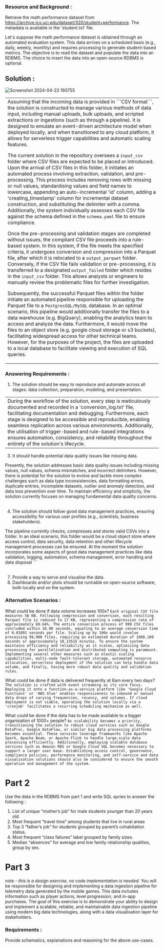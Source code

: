 ### Resource and Background :
Retrieve the math performance dataset from https://archive.ics.uci.edu/dataset/320/student+performance. The metadata is available in the 'student.txt' file.

Let's suppose the math performance dataset is obtained through an automated evaluation system. This data arrives on a scheduled basis (e.g., daily, weekly, monthly) and requires processing to generate student-based metrics. The objective is to read the dataset and populate the data into an RDBMS. The choice to insert the data into an open-source RDBMS is optional.

## Solution :
![Screenshot 2024-04-23 160755](https://github.com/amyth-singh/justplay-infra-pipeline-development/assets/78929302/083de1d8-8662-42f7-a80c-9aa01cbf4636)

<table><tr><td>
Assuming that the incoming data is provided in ```CSV format```, the solution is constructed to manage various methods of data input, including manual uploads, bulk uploads, and scripted extractions or ingestions (such as through a pipeline). It is designed to emulate an event-driven architecture model when deployed locally, and when transitioned to any cloud platform, it allows for serverless trigger capabilities and automatic scaling features.
  
The current solution in the repository oversees a ```input_csv``` folder where CSV files are expected to be placed or introduced. Upon the arrival of CSV files in this folder, it initiates an automated process involving extraction, validation, and pre-processing. This process includes removing rows with missing or null values, standardising values and field names to lowercase, appending an auto-incremental 'id' column, adding a 'creating_timestamp' column for incremental dataset construction, and substituting the delimiter with a comma. Additionally, the system individually assesses each CSV file against the schema defined in the ```schema.yaml``` file to ensure compliance.

Once the pre-processing and validation stages are completed without issues, the compliant CSV file proceeds into a rule-based system. In this system, if the file meets the specified criteria, it undergoes conversion and compression into a Parquet file, after which it is relocated to a ```output_parquet``` folder. Conversely, if the CSV file fails validation or pre-processing, it is transferred to a designated ```output_failed``` folder which resides in the ```input_csv``` folder. This allows analysts or engineers to manually review the problematic files for further investigation.

Subsequently, the successful Parquet files within the folder initiate an automated pipeline responsible for uploading the Parquet file to a ```PostgresSQL/MySQL``` database. In an optimal scenario, this pipeline would additionally transfer the files to a data warehouse (e.g. BigQuery), enabling the analytics team to access and analyze the data. Furthermore, it would move the files to an object store (e.g. google cloud storage or s3 buckets), facilitating widespread access for other technical teams. However, for the purposes of the project, the files are uploaded to a local database to facilitate viewing and execution of SQL queries.
</td></tr></table>

### Answering Requirements :
1. The solution should be easy to reproduce and automate across all stages: data collection, preparation, modeling, and presentation.
<table><tr><td>
During the workflow of the solution, every step is meticulously documented and recorded in a 'conversion_log.txt' file, facilitating documentation and debugging. Furthermore, each stage is designed to be accessible and reproducible, enabling seamless replication across various environments. Additionally, the utilisation of trigger-based and rule-based integrations ensures automation, consistency, and reliability throughout the entirety of the solution's lifecycle.
</td></tr></table>

3. It should handle potential data quality issues like missing data.
<td><tr><table>
Presently, the solution addresses basic data quality issues including missing values, null values, schema mismatches, and incorrect delimiters. However, there is potential for the solution to evolve and tackle more complex challenges such as data type inconsistencies, data formatting errors, duplicate entries, incomplete datasets, outlier and anomaly detection, and data loss prevention over time. To maintain efficiency and simplicity, the solution currently focuses on managing fundamental data quality concerns.
</td></tr></table>

4. The solution should follow good data management practices, ensuring accessibility for various user profiles (e.g., scientists, business stakeholders).
<td><tr><table>
The pipeline currently checks, compresses and stores valid CSVs into a folder. In an ideal scenario, this folder would be a cloud object store where access control, data security, data retention and other lifecycle management processes can be ensured. At the moment the solution incorporates some aspects of good data management practices like data validation, logging, automation, schema management, error handling and data disposal ```
</td></tr></table>
  
7. Provide a way to serve and visualise the data. 
8. Dashboards and/or plots should be runnable on open-source software, both locally and on the system.

### Alternative Scenarios :
What could be done if data volume increases 100x?
```Each original CSV file measures 56 KB. Following compression and conversion, each resulting Parquet file is reduced to 17 KB, representing a compression rate of approximately 69.64%. The entire conversion process of 999 CSV files concluded within 10.90 seconds, equating to an average conversion time of 0.01091 seconds per file. Scaling up by 100x would involve processing 99,900 files, requiring an estimated duration of 1088.109 seconds or approximately 18.13515 minutes. To ensure the system maintains efficiency and reliability as it scales, optimising data processing for parallelisation and distributed computing is paramount. Implementing several other measures such as elastic scaling capabilities, multi-node fault-tolerant storage, automated resource allocation, serverless deployment of the solution can help handle data volume, and finally, having more robust data quality and validation rules.```

What could be done if data is delivered frequently at 6am every two days?
```The solution is crafted with event streaming as its core focus. Deploying it onto a function-as-a-service platform like 'Google Cloud Functions' or 'AWS Glue' enables responsiveness to inbound or manual data drops of varying frequencies, recency, and volumes. If cloud deployment is not viable, operating the solution locally via a 'cronjob' facilitates a recurring scheduling mechanism as well.```

What could be done if the data has to be made available to a bigger organisation of 1000+ people?
```As scalability becomes a priority, transitioning the solution to robust cloud services such as Google DataProc, Google DataFlow, or similar big data processing platforms becomes essential. These services leverage frameworks like Apache Spark, Apache Beam, or Apache Flink to handle large-scale data processing efficiently. Additionally, employing scalable database services such as Amazon RDS or Google Cloud SQL becomes necessary to support a larger user base. Establishing access control, governance, compliance policies, performance monitoring, and self-service and data visualisation solutions should also be considered to ensure the smooth operation and management of the system.```

# Part 2
Use the data in the RDBMS from part 1 and write SQL quries to answer the following :

1. List of unique “mother’s job” for male students younger than 20 years old.
2. Most frequent “travel time” among students that live in rural areas
3. Top 3 “father’s job” for students grouped by parent’s cohabitation status.
4. Most frequent “class failures” label grouped by family sizes.
5. Median “absences” for average and low family relationship qualities, group by sex.

# Part 3
_note - this is a design exercise, no code implementation is needed._
You will be responsible for designing and implementing a data ingestion pipeline for telemetry data generated by the mobile games. This data includes information such as player actions, level progression, and in-app purchases.
The goal of this exercise is to demonstrate your ability to design and implement a scalable, reliable, and maintainable data ingestion pipeline using modern big data technologies, along with a data visualisation layer for stakeholders.

### Requirements :
Provide schematics, explanations and reasoning for the above use-cases.
